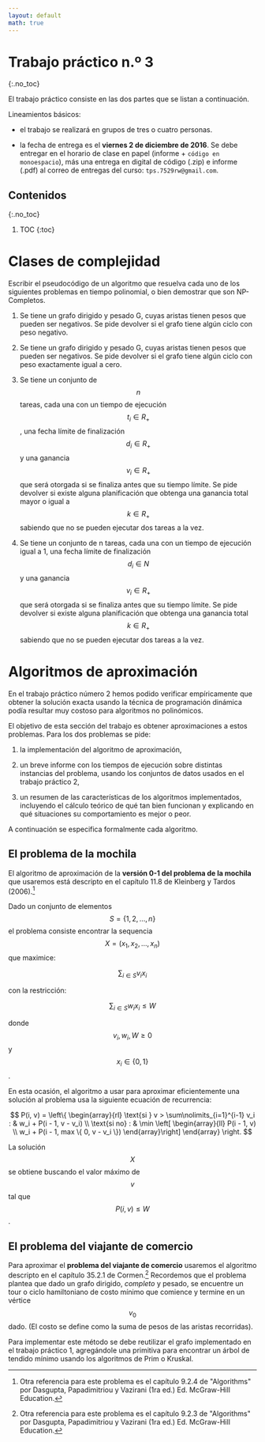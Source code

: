 ```yaml
---
layout: default
math: true
---
```


Trabajo práctico n.º 3
======================
{:.no_toc}

El trabajo práctico consiste en las dos partes que se listan a continuación.

Lineamientos básicos:

  - el trabajo se realizará en grupos de tres o cuatro personas.

  - la fecha de entrega es el **viernes 2 de diciembre de 2016**. Se debe entregar en el horario de clase en papel (informe + `código en monoespacio`), más una entrega en digital de código (.zip) e informe (.pdf) al correo de entregas del curso: `tps.7529rw@gmail.com`.

Contenidos
----------
{:.no_toc}

1. TOC
{:toc}

Clases de complejidad
==============

Escribir el pseudocódigo de un algoritmo que resuelva cada uno de los siguientes problemas en tiempo polinomial, o bien
demostrar que son NP-Completos.

  1. Se tiene un grafo dirigido y pesado G, cuyas aristas tienen pesos que pueden ser negativos. Se pide devolver si el grafo tiene algún ciclo con peso negativo.

  2. Se tiene un grafo dirigido y pesado G, cuyas aristas tienen pesos que pueden ser negativos. Se pide devolver si el grafo tiene algún ciclo con peso exactamente igual a cero.

  3. Se tiene un conjunto de $$n$$ tareas, cada una con un tiempo de ejecución $$t_i \in R_+$$, una fecha límite de finalización $$d_i \in R_+$$ y una ganancia $$v_i \in R_+$$ que será otorgada si se finaliza antes que su tiempo límite. Se pide devolver si existe alguna planificación que obtenga una ganancia total mayor o igual a $$k \in R_+$$ sabiendo que no se pueden ejecutar dos tareas a la vez.

  4. Se tiene un conjunto de n tareas, cada una con un tiempo de ejecución igual a 1, una fecha límite de finalización $$d_i \in N$$ y una ganancia $$v_i \in R_+$$ que será otorgada si se finaliza antes que su tiempo límite. Se pide devolver si existe alguna planificación que obtenga una ganancia total $$k \in R_+$$ sabiendo que no se pueden ejecutar dos tareas a la vez.

Algoritmos de aproximación
=====================

En el trabajo práctico número 2 hemos podido verificar empíricamente que obtener la solución exacta usando la técnica de programación dinámica podía resultar muy costoso para algoritmos no polinómicos.

El objetivo de esta sección del trabajo es obtener aproximaciones a estos problemas. Para los dos problemas se pide:

  1. la implementación del algoritmo de aproximación,

  2. un breve informe con los tiempos de ejecución sobre distintas instancias del problema, usando los conjuntos de datos usados en el trabajo práctico 2,

  3. un resumen de las características de los algoritmos implementados, incluyendo el cálculo teórico de qué tan bien funcionan y explicando en qué situaciones su comportamiento es mejor o peor.

A continuación se especifica formalmente cada algoritmo.


El problema de la mochila
-------------------------

El algoritmo de aproximación de la **versión 0-1 del problema de la mochila** que usaremos está descripto en el capítulo 11.8 de Kleinberg y Tardos (2006).[^1]

[^1]: Otra referencia para este problema es el capítulo 9.2.4 de "Algorithms" por Dasgupta, Papadimitriou y Vazirani (1ra ed.) Ed. McGraw-Hill Education.

Dado un conjunto de elementos $$S = \{1, 2, \ldots, n\}$$ el problema consiste encontrar la sequencia $$X = (x_1, x_2, \ldots, x_n)$$ que maximice:

$$
\sum_{i \in S} v_i x_i
$$

con la restricción:

$$
\sum_{i \in S} w_i x_i \le W
$$

donde $$v_i, w_i, W \ge 0$$ y $$x_i \in \{0, 1\}$$.

En esta ocasión, el algoritmo a usar para aproximar eficientemente una solución al problema usa la siguiente ecuación de recurrencia:

$$
P(i, v) =
\left\{
\begin{array}{rl}
\text{si } v > \sum\nolimits_{i=1}^{i-1} v_i : & w_i + P(i - 1, v - v_i) \\
\text{si no} : &
      \min \left[
        \begin{array}{ll}
         P(i - 1, v) \\
         w_i + P(i - 1, max \{ 0, v - v_i \})
         \end{array}\right]
  \end{array}
\right.
$$

La solución $$X$$ se obtiene buscando el valor máximo de $$v$$ tal que $$P(i, v) \le W$$.


El problema del viajante de comercio
------------------------------------

Para aproximar el **problema del viajante de comercio** usaremos el algoritmo descripto en el capítulo 35.2.1 de Cormen.[^2] Recordemos que el problema plantea que dado un grafo dirigido, _completo_ y pesado, se encuentre un tour o ciclo hamiltoniano de costo mínimo que comience y termine en un vértice $$v_0$$ dado. (El costo se define como la suma de pesos de las aristas recorridas).

Para implementar este método se debe reutilizar el grafo implementado en el trabajo práctico 1, agregándole una primitiva para encontrar un árbol de tendido mínimo usando los algoritmos de Prim o Kruskal.

[^2]: Otra referencia para este problema es el capítulo 9.2.3 de "Algorithms" por Dasgupta, Papadimitriou y Vazirani (1ra ed.) Ed. McGraw-Hill Education.
